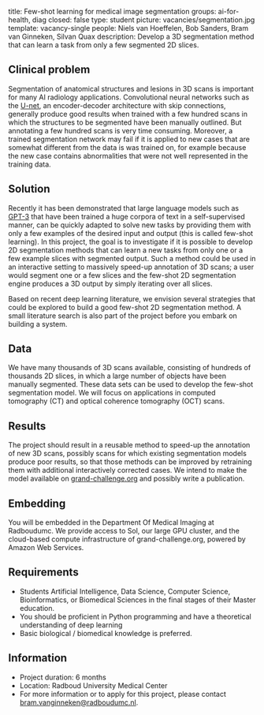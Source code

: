 title: Few-shot learning for medical image segmentation
groups: ai-for-health, diag
closed: false
type: student
picture: vacancies/segmentation.jpg
template: vacancy-single
people: Niels van Hoeffelen, Bob Sanders, Bram van Ginneken, Silvan Quax
description: Develop a 3D segmentation method that can learn a task from only a few segmented 2D slices.

## Clinical problem
Segmentation of anatomical structures and lesions in 3D scans is important for many AI radiology applications. Convolutional neural networks such as the [U-net](https://lmb.informatik.uni-freiburg.de/people/ronneber/u-net/), an encoder-decoder architecture with skip connections, generally produce good results when trained with a few hundred scans in which the structures to be segmented have been manually outlined. But annotating a few hundred scans is very time consuming. Moreover, a trained segmentation network may fail if it is applied to new cases that are somewhat different from the data is was trained on, for example because the new case contains abnormalities that were not well represented in the training data.

## Solution 
Recently it has been demonstrated that large language models such as [GPT-3](https://arxiv.org/abs/2005.14165) that have been trained a huge corpora of text in a self-supervised manner, can be quickly adapted to solve new tasks by providing them with only a few examples of the desired input and output (this is called few-shot learning). In this project, the goal is to investigate if it is possible to develop 2D segmentation methods that can learn a new tasks from only one or a few example slices with segmented output. Such a method could be used in an interactive setting to massively speed-up annotation of 3D scans; a user would segment one or a few slices and the few-shot 2D segmentation engine produces a 3D output by simply iterating over all slices.

Based on recent deep learning literature, we envision several strategies that could be explored to build a good few-shot 2D segmentation method. A small literature search is also part of the project before you embark on building a system. 

## Data 
We have many thousands of 3D scans available, consisting of hundreds of thousands 2D slices, in which a large number of objects have been manually segmented. These data sets can be used to develop the few-shot segmentation model. We will focus on applications in computed tomography (CT) and optical coherence tomography (OCT) scans. 

## Results
The project should result in a reusable method to speed-up the annotation of new 3D scans, possibly scans for which existing segmentation models produce poor results, so that those methods can be improved by retraining them with additional interactively corrected cases. We intend to make the model available on [grand-challenge.org](https://grand-challenge.org) and possibly write a publication.

## Embedding 
You will be embedded in the Department Of Medical Imaging at Radboudumc. We provide access to Sol, our large GPU cluster, and the cloud-based compute infrastructure of grand-challenge.org, powered by Amazon Web Services. 

## Requirements 
- Students Artificial Intelligence, Data Science, Computer Science, Bioinformatics, or Biomedical Sciences in the final stages of their Master education.
- You should be proficient in Python programming and have a theoretical understanding of deep learning
- Basic biological / biomedical knowledge is preferred.

## Information 
- Project duration: 6 months 
- Location: Radboud University Medical Center 
- For more information or to apply for this project, please contact bram.vanginneken@radboudumc.nl.
